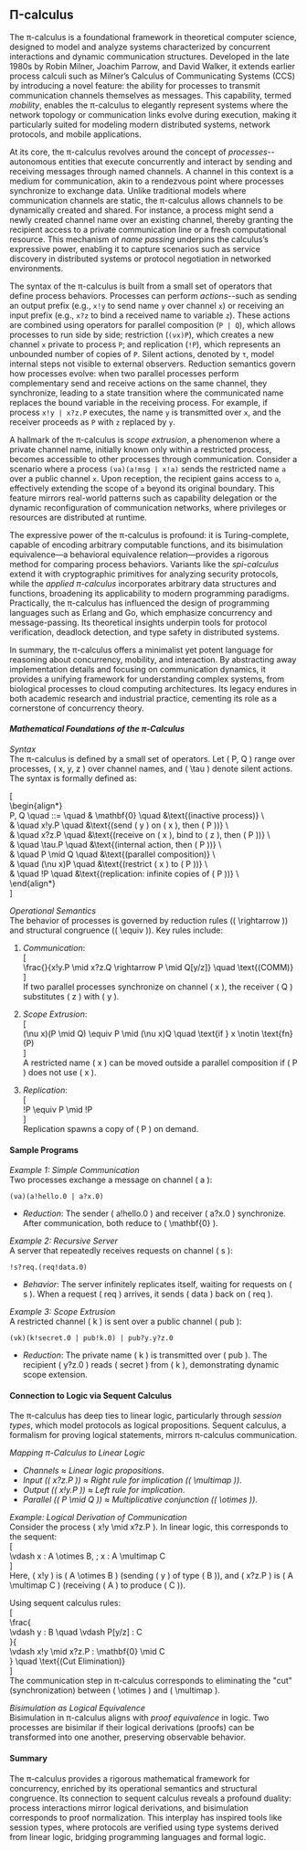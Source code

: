 
## Π-calculus

The π-calculus is a foundational framework in theoretical computer science, designed to model and analyze
systems characterized by concurrent interactions and dynamic communication structures. Developed in the
late 1980s by Robin Milner, Joachim Parrow, and David Walker, it extends earlier process calculi such as
Milner’s Calculus of Communicating Systems (CCS) by introducing a novel feature: the ability for processes
to transmit communication channels themselves as messages. This capability, termed *mobility*, enables the
π-calculus to elegantly represent systems where the network topology or communication links evolve during
execution, making it particularly suited for modeling modern distributed systems, network protocols, and
mobile applications.

At its core, the π-calculus revolves around the concept of *processes*--autonomous entities that execute
concurrently and interact by sending and receiving messages through named channels. A channel in this context
is a medium for communication, akin to a rendezvous point where processes synchronize to exchange data.
Unlike traditional models where communication channels are static, the π-calculus allows channels to be
dynamically created and shared. For instance, a process might send a newly created channel name over an
existing channel, thereby granting the recipient access to a private communication line or a fresh computational
resource. This mechanism of *name passing* underpins the calculus’s expressive power, enabling it to capture
scenarios such as service discovery in distributed systems or protocol negotiation in networked environments.

The syntax of the π-calculus is built from a small set of operators that define process behaviors. Processes
can perform *actions*--such as sending an output prefix (e.g., `x!y` to send name `y` over channel `x`) or
receiving an input prefix (e.g., `x?z` to bind a received name to variable `z`). These actions are combined
using operators for parallel composition (`P | Q`), which allows processes to run side by side; restriction
(`(νx)P`), which creates a new channel `x` private to process `P`; and replication (`!P`), which represents
an unbounded number of copies of `P`. Silent actions, denoted by `τ`, model internal steps not visible to
external observers. Reduction semantics govern how processes evolve: when two parallel processes perform
complementary send and receive actions on the same channel, they synchronize, leading to a state transition
where the communicated name replaces the bound variable in the receiving process. For example, if process
`x!y | x?z.P` executes, the name `y` is transmitted over `x`, and the receiver proceeds as `P` with `z`
replaced by `y`.

A hallmark of the π-calculus is *scope extrusion*, a phenomenon where a private channel name, initially
known only within a restricted process, becomes accessible to other processes through communication.
Consider a scenario where a process `(νa)(a!msg | x!a)` sends the restricted name `a` over a public channel
`x`. Upon reception, the recipient gains access to `a`, effectively extending the scope of `a` beyond its
original boundary. This feature mirrors real-world patterns such as capability delegation or the dynamic
reconfiguration of communication networks, where privileges or resources are distributed at runtime.

The expressive power of the π-calculus is profound: it is Turing-complete, capable of encoding arbitrary
computable functions, and its bisimulation equivalence—a behavioral equivalence relation—provides a rigorous
method for comparing process behaviors. Variants like the *spi-calculus* extend it with cryptographic
primitives for analyzing security protocols, while the *applied π-calculus* incorporates arbitrary data
structures and functions, broadening its applicability to modern programming paradigms. Practically, the
π-calculus has influenced the design of programming languages such as Erlang and Go, which emphasize
concurrency and message-passing. Its theoretical insights underpin tools for protocol verification,
deadlock detection, and type safety in distributed systems.

In summary, the π-calculus offers a minimalist yet potent language for reasoning about concurrency, mobility,
and interaction. By abstracting away implementation details and focusing on communication dynamics, it
provides a unifying framework for understanding complex systems, from biological processes to cloud
computing architectures. Its legacy endures in both academic research and industrial practice, cementing
its role as a cornerstone of concurrency theory.

 
#### *Mathematical Foundations of the π-Calculus*  
 
*Syntax*  
The π-calculus is defined by a small set of operators. Let \( P, Q \) range over processes, \( x, y, z \)
over channel names, and \( \tau \) denote silent actions. The syntax is formally defined as:  
 
\[  
\begin{align*}  
P, Q \quad ::= \quad & \mathbf{0} \quad &\text{(inactive process)} \\  
& \quad x!y.P \quad &\text{(send \( y \) on \( x \), then \( P \))} \\  
& \quad x?z.P \quad &\text{(receive on \( x \), bind to \( z \), then \( P \))} \\  
& \quad \tau.P \quad &\text{(internal action, then \( P \))} \\  
& \quad P \mid Q \quad &\text{(parallel composition)} \\  
& \quad (\nu x)P \quad &\text{(restrict \( x \) to \( P \))} \\  
& \quad !P \quad &\text{(replication: infinite copies of \( P \))} \\  
\end{align*}  
\]  
 
*Operational Semantics*  
The behavior of processes is governed by reduction rules (\( \rightarrow \)) and structural congruence
(\( \equiv \)). Key rules include:  
 
1. *Communication*:  
   \[  
   \frac{}{x!y.P \mid x?z.Q \rightarrow P \mid Q[y/z]} \quad \text{(COMM)}  
   \]  
   If two parallel processes synchronize on channel \( x \), the receiver \( Q \) substitutes \( z \) with \( y \).  
 
2. *Scope Extrusion*:  
   \[  
   (\nu x)(P \mid Q) \equiv P \mid (\nu x)Q \quad \text{if } x \notin \text{fn}(P)  
   \]  
   A restricted name \( x \) can be moved outside a parallel composition if \( P \) does not use \( x \).  
 
3. *Replication*:  
   \[  
   !P \equiv P \mid !P  
   \]  
   Replication spawns a copy of \( P \) on demand.  
 

#### Sample Programs
 
*Example 1: Simple Communication*  
Two processes exchange a message on channel \( a \):  
```pi-calculus  
(νa)(a!hello.0 | a?x.0)  
```  
- *Reduction*: The sender \( a!hello.0 \) and receiver \( a?x.0 \) synchronize. After communication, both reduce to \( \mathbf{0} \).  
 
*Example 2: Recursive Server*  
A server that repeatedly receives requests on channel \( s \):  
```pi-calculus  
!s?req.(req!data.0)  
```  
- *Behavior*: The server infinitely replicates itself, waiting for requests on \( s \). When a request
\( req \) arrives, it sends \( data \) back on \( req \).  
 
*Example 3: Scope Extrusion*  
A restricted channel \( k \) is sent over a public channel \( pub \):  
```pi-calculus  
(νk)(k!secret.0 | pub!k.0) | pub?y.y?z.0  
```  
- *Reduction*: The private name \( k \) is transmitted over \( pub \). The recipient \( y?z.0 \)
reads \( secret \) from \( k \), demonstrating dynamic scope extension.  
 
 
#### Connection to Logic via Sequent Calculus
 
The π-calculus has deep ties to linear logic, particularly through *session types*, which
model protocols as logical propositions. Sequent calculus, a formalism for proving logical
statements, mirrors π-calculus communication.  
 
*Mapping π-Calculus to Linear Logic*  
- *Channels* ≈ *Linear logic propositions*.  
- *Input (\( x?z.P \))* ≈ *Right rule for implication (\( \multimap \))*.  
- *Output (\( x!y.P \))* ≈ *Left rule for implication*.  
- *Parallel (\( P \mid Q \))* ≈ *Multiplicative conjunction (\( \otimes \))*.  
 
*Example: Logical Derivation of Communication*  
Consider the process \( x!y \mid x?z.P \). In linear logic, this corresponds to the sequent:  
\[  
\vdash x : A \otimes B, \; x : A \multimap C  
\]  
Here, \( x!y \) is \( A \otimes B \) (sending \( y \) of type \( B \)), and \( x?z.P \)
is \( A \multimap C \) (receiving \( A \) to produce \( C \)).  
 
Using sequent calculus rules:  
\[  
\frac{  
  \vdash y : B \quad \vdash P[y/z] : C  
}{  
  \vdash x!y \mid x?z.P : \mathbf{0} \mid C  
} \quad \text{(Cut Elimination)}  
\]  
The communication step in π-calculus corresponds to eliminating the "cut" (synchronization)
between \( \otimes \) and \( \multimap \).  
 
*Bisimulation as Logical Equivalence*  
Bisimulation in π-calculus aligns with *proof equivalence* in logic. Two processes are bisimilar
if their logical derivations (proofs) can be transformed into one another, preserving observable behavior.  
 
 
#### Summary

The π-calculus provides a rigorous mathematical framework for concurrency, enriched by its
operational semantics and structural congruence. Its connection to sequent calculus reveals
a profound duality: process interactions mirror logical derivations, and bisimulation corresponds
to proof normalization. This interplay has inspired tools like session types, where protocols
are verified using type systems derived from linear logic, bridging programming languages and
formal logic.

